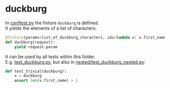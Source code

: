 # duckburg

In [conftest.py](conftest.py) the fixture `duckburg` is defined.<br>
It yields the elements of a list of characters:

```python
@fixture(params=list_of_duckburg_characters, ids=lambda x: x.first_name)
def duckburg(request):
    yield request.param
```


It can be used by all tests within this folder.<br>
E.g. [test_duckburg.py](test_duckburg.py),
but also in [nested/test_duckburg_nested.py](nested/test_duckburg_nested.py):

```python
def test_trivial(duckburg):
    x = duckburg
    assert len(x.first_name) > 1
```
